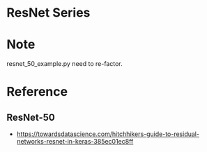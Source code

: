 # ResNet Series

# Note
resnet_50_example.py need to re-factor.

# Reference 
## ResNet-50
- https://towardsdatascience.com/hitchhikers-guide-to-residual-networks-resnet-in-keras-385ec01ec8ff
